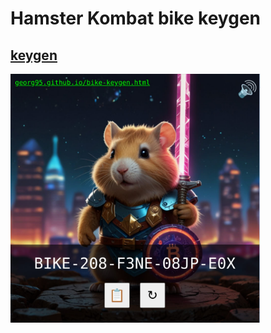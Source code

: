 # Hamster Kombat bike keygen

## [keygen](https://Skriptex05.github.io/s.html)

[<img src="demo.jpg" width="400">](https://kriptex05.github.io/s.html)
